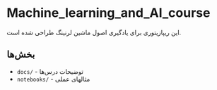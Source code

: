 # Machine_learning_and_AI_course
این ریپازیتوری برای یادگیری اصول ماشین لرنینگ طراحی شده است.

## بخش‌ها
- `docs/` - توضیحات درس‌ها
- `notebooks/` - مثالهای عملی
